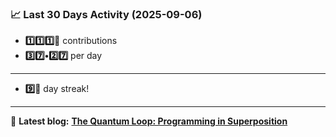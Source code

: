 <!--START_STATS-->
### 📈 Last 30 Days Activity (2025-09-06)  
- **1️⃣1️⃣1️⃣🎱** contributions  
- **3️⃣7️⃣•2️⃣7️⃣** per day
---
- **9️⃣🎱** day streak!
---
📝 **Latest blog:** [**The Quantum Loop: Programming in Superposition**](https://andriak.com/blog/quantum-loop)
<!--END_STATS-->
